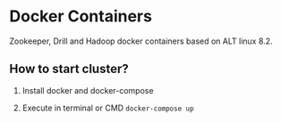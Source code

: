 # Docker Containers

Zookeeper, Drill and Hadoop docker containers based on ALT linux 8.2.

## How to start cluster?

1) Install docker and docker-compose

2) Execute in terminal or CMD `docker-compose up`
